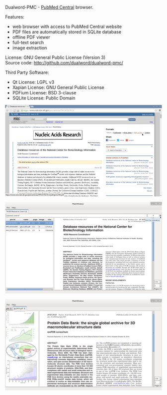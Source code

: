 Dualword-PMC - [PubMed Central](http://www.ncbi.nlm.nih.gov/pmc/) browser.

Features:
 - web browser with access to PubMed Central website
 - PDF files are automatically stored in SQLite database
 - offline PDF viewer
 - full-text search
 - image extraction
 
License: GNU General Public License (Version 3)  
Source code: http://github.com/dualword/dualword-pmc/  

Third Party Software:
 - Qt License: LGPL v3
 - Xapian License: GNU General Public License
 - PDFium License: BSD 3-clause
 - SQLite License: Public Domain
  
![Screenshot](etc/screenshot/dualword-pmc_1.png)

![Screenshot](etc/screenshot/dualword-pmc_2.png)

![Screenshot](etc/screenshot/dualword-pmc_3.png)

